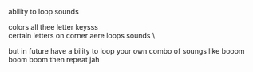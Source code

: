ability to loop sounds 

colors
all thee letter keysss
\
certain letters on corner aere loops sounds
\

but in future have a bility to loop your own combo of soungs like booom boom boom then repeat jah